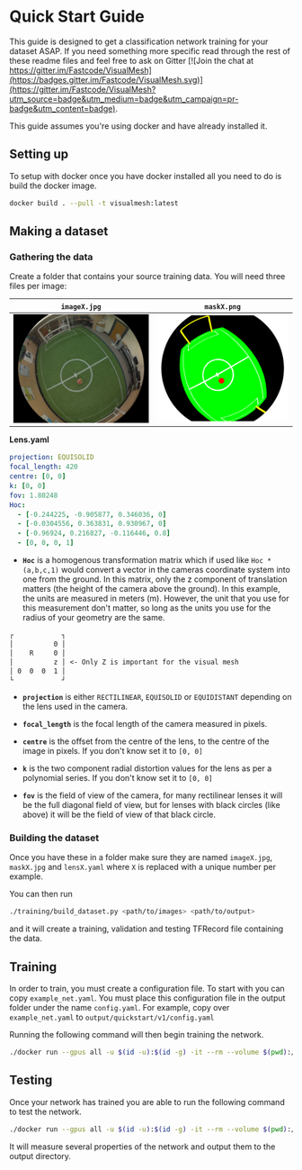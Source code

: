 # Quick Start Guide
This guide is designed to get a classification network training for your dataset ASAP.
If you need something more specific read through the rest of these readme files and feel free to ask on Gitter [![Join the chat at https://gitter.im/Fastcode/VisualMesh](https://badges.gitter.im/Fastcode/VisualMesh.svg)](https://gitter.im/Fastcode/VisualMesh?utm_source=badge&utm_medium=badge&utm_campaign=pr-badge&utm_content=badge).

This guide assumes you're using docker and have already installed it.

## Setting up
To setup with docker once you have docker installed all you need to do is build the docker image.
```sh
docker build . --pull -t visualmesh:latest
```

## Making a dataset

### Gathering the data
Create a folder that contains your source training data.
You will need three files per image:

|`imageX.jpg`|`maskX.png`|
|:-:|:-:|
|![Image](flavour/label/image.jpg)| ![Mask](flavour/label/mask.png)|

**Lens.yaml**
```yaml
projection: EQUISOLID
focal_length: 420
centre: [0, 0]
k: [0, 0]
fov: 1.80248
Hoc:
  - [-0.244225, -0.905877, 0.346036, 0]
  - [-0.0304556, 0.363831, 0.930967, 0]
  - [-0.96924, 0.216827, -0.116446, 0.8]
  - [0, 0, 0, 1]
```

- **`Hoc`** is a homogenous transformation matrix which if used like `Hoc * (a,b,c,1)` would convert a vector in the cameras coordinate system into one from the ground.
In this matrix, only the z component of translation matters (the height of the camera above the ground).
In this example, the units are measured in meters (m).
However, the unit that you use for this measurement don't matter, so long as the units you use for the radius of your geometry are the same.
```
┌            ┐
│          0 │
│    R     0 │
│          z │ <- Only Z is important for the visual mesh
│ 0  0  0  1 │
└            ┘
```
- **`projection`** is either `RECTILINEAR`, `EQUISOLID` or `EQUIDISTANT` depending on the lens used in the camera.

- **`focal_length`** is the focal length of the camera measured in pixels.

- **`centre`** is the offset from the centre of the lens, to the centre of the image in pixels.
If you don't know set it to `[0, 0]`

- **`k`** is the two component radial distortion values for the lens as per a polynomial series.
If you don't know set it to `[0, 0]`

- **`fov`** is the field of view of the camera, for many rectilinear lenses it will be the full diagonal field of view, but for lenses with black circles (like above) it will be the field of view of that black circle.

### Building the dataset
Once you have these in a folder make sure they are named `imageX.jpg`, `maskX.jpg` and `lensX.yaml` where `X` is replaced with a unique number per example.

You can then run
```sh
./training/build_dataset.py <path/to/images> <path/to/output>
```
and it will create a training, validation and testing TFRecord file containing the data.

## Training
In order to train, you must create a configuration file.
To start with you can copy `example_net.yaml`.
You must place this configuration file in the output folder under the name `config.yaml`.
For example, copy over `example_net.yaml` to `output/quickstart/v1/config.yaml`

Running the following command will then begin training the network.
```sh
./docker run --gpus all -u $(id -u):$(id -g) -it --rm --volume $(pwd):/workspace visualmesh:latest ./mesh.py train <path/to/output>
```

## Testing
Once your network has trained you are able to run the following command to test the network.
```sh
./docker run --gpus all -u $(id -u):$(id -g) -it --rm --volume $(pwd):/workspace visualmesh:latest ./mesh.py test <path/to/output>
```
It will measure several properties of the network and output them to the output directory.
